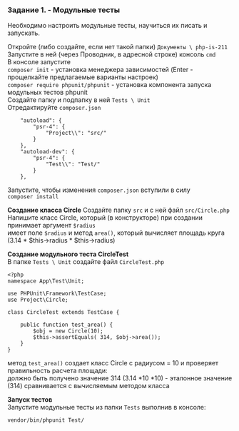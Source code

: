 ### Задание 1. - Модульные тесты

Необходимо настроить модульные тесты, научиться их писать и запускать.

Откройте (либо создайте, если нет такой папки) `Документы \ php-is-211`   
Запустите в ней (через Проводник, в адресной строке) консоль `cmd`  
В консоле запустите  
`composer init` - установка менеджера зависимостей (Enter  - прощелкайте предлагаемые варианты настроек)  
`composer require phpunit/phpunit` - установка компонента запуска модульных тестов phpunit  
Создайте папку и подпапку в ней `Tests \ Unit`  
Отредактируйте `composer.json`  
```
    "autoload": {
        "psr-4": {
            "Project\\": "src/"
        }
    },
    "autoload-dev": {
        "psr-4": {
            "Test\\": "Test/"
        }
    },
```
Запустите, чтобы изменения `composer.json` вступили в силу  
`composer install`  

**Создание класса Circle**
Создайте папку `src` и с ней файл `src/Circle.php`  
Напишите класс Circle, который (в конструкторе) при создании принимает аргумент `$radius`  
имеет поле `$radius` и метод `area()`, который вычисляет площадь круга (3.14 * $this->radius * $this->radius)  

**Создание модульного теста CircleTest**  
В папке `Tests \ Unit` создайте файл `CircleTest.php`
```
<?php 
namespace App\Test\Unit;

use PHPUnit\Framework\TestCase;
use Project\Circle;

class CircleTest extends TestCase {

    public function test_area() {
        $obj = new Circle(10);
        $this->assertEquals( 314, $obj->area());
    }
}
```
метод `test_area()` создает класс Circle с радиусом = 10 и проверяет правильность расчета площади:  
должно быть получено значение 314 (3.14 *10 *10) - эталонное значение (314) сравнивается с вычисляемым методом класса  

**Запуск тестов**  
Запустите модульные тесты из папки `Tests` выполнив в консоле:  
```
vendor/bin/phpunit Test/
```

